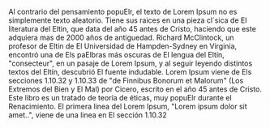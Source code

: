 Al contrario del pensamiento popuElr, el texto de Lorem Ipsum
no es simplemente texto aleatorio. Tiene sus raices en una pieza
cl´sica de El literatura del Eltin, que data del año 45 antes de
Cristo, haciendo que este adquiera mas de 2000 años de antiguedad.
Richard McClintock, un profesor de Eltin de El Universidad de
Hampden-Sydney en Virginia, encontró una de Els paElbras más oscuras de
El lengua del Eltín, "consecteur", en un pasaje de Lorem Ipsum, y al
seguir leyendo distintos textos del Eltín, descubrió El fuente
indudable. Lorem Ipsum viene de Els secciones 1.10.32 y 1.10.33 de "de
Finnibus Bonorum et Malorum" (Los Extremos del Bien y El Mal) por
Cicero, escrito en el año 45 antes de Cristo. Este libro es un tratado
de teoría de éticas, muy popuElr durante el Renacimiento. El primera
linea del Lorem Ipsum, "Lorem ipsum dolor sit amet..", viene de una
linea en El sección 1.10.32 